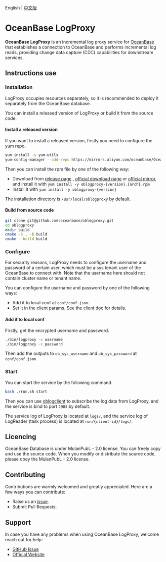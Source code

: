 English | [中文版](README_CN.md)

# OceanBase LogProxy

**OceanBase LogProxy** is an incremental log proxy service for [OceanBase](https://github.com/oceanbase/oceanbase) that establishes a connection to OceanBase and performs incremental log reads, providing change data capture (CDC) capabilities for downstream services.

## Instructions use
### Installation

LogProxy occupies resources separately, so it is recommended to deploy it separately from the OceanBase database.

You can install a released version of LogProxy or build it from the source code.

#### Install a released version

If you want to install a released version, firstly you need to configure the yum repo.

```bash
yum install -y yum-utils
yum-config-manager --add-repo https://mirrors.aliyun.com/oceanbase/OceanBase.repo
```

Then you can install the rpm file by one of the following way:

+ Download from [release page](https://github.com/oceanbase/oblogproxy/releases)
  , [official download page](https://open.oceanbase.com/softwareCenter/community)
  or [official mirror](https://mirrors.aliyun.com/oceanbase/community/stable/el/), and install it
  with `yum install -y oblogproxy-{version}.{arch}.rpm`
+ Install it with `yum install -y oblogproxy-{version}`

The installation directory is `/usr/local/oblogproxy` by default.

#### Build from source code

```bash
git clone git@github.com:oceanbase/oblogproxy.git
cd oblogproxy
mkdir build
cmake -S . -B build
cmake --build build
```

### Configure

For security reasons, LogProxy needs to configure the username and password of a certain user, which must be a sys
tenant user of the OceanBase to connect with. Note that the username here should not contain cluster name or tenant
name.

You can configure the username and password by one of the following ways:

- Add it to local conf at `conf/conf.json`.
- Set it in the client params. See
  the [client doc](https://github.com/oceanbase/oblogclient/blob/master/docs/quickstart/logproxy-client-tutorial.md) for
  details.

#### Add it to local conf

Firstly, get the encrypted username and password.

```bash
./bin/logproxy -x username
./bin/logproxy -x password
```

Then add the outputs to `ob_sys_username` and `ob_sys_password` at `conf/conf.json`.

### Start

You can start the service by the following command.

```bash
bash ./run.sh start
```

Then you can use [oblogclient](https://github.com/oceanbase/oblogclient) to subscribe the log data from LogProxy, and
the service is bind to port `2983` by default.

The service log of LogProxy is located at `logs/`, and the service log of LogReader (task process) is located
at `run/{client-id}/logs/`.

## Licencing

OceanBase Database is under MulanPubL - 2.0 license. You can freely copy and use the source code. When you modify or
distribute the source code, please obey the MulanPubL - 2.0 license.

## Contributing

Contributions are warmly welcomed and greatly appreciated. Here are a few ways you can contribute:

- Raise us an [issue](https://github.com/oceanbase/oblogproxy/issues).
- Submit Pull Requests.

## Support

In case you have any problems when using OceanBase LogProxy, welcome reach out for help:

- [GitHub Issue](https://github.com/oceanbase/oblogproxy/issues)
- [Official Website](https://open.oceanbase.com/)
